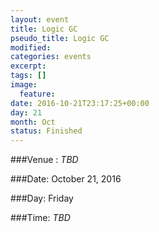 ```yaml
---
layout: event
title: Logic GC
pseudo_title: Logic GC
modified:
categories: events
excerpt:
tags: []
image:
  feature:
date: 2016-10-21T23:17:25+00:00
day: 21
month: Oct
status: Finished
---
```


###Venue : <i> TBD </i>

###Date: October 21, 2016

###Day: Friday

###Time: <i> TBD </i>
